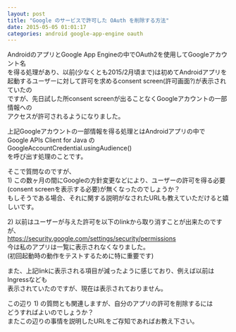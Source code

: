 ```yaml
---
layout: post
title: "Google のサービスで許可した OAuth を削除する方法"
date: 2015-05-05 01:01:17
categories: android google-app-engine oauth
---
```

<p>AndroidのアプリとGoogle App Engineの中でOAuth2を使用してGoogleアカウント名<br>
を得る処理があり、以前(少なくとも2015/2月頃まで)は初めてAndroidアプリを<br>
起動するユーザーに対して許可を求めるconsent screen(許可画面?)が表示されていたの<br>
ですが、先日試した所consent screenが出ることなくGoogleアカウントの一部情報への<br>
アクセスが許可されるようになりました。</p>

<p>上記Googleアカウントの一部情報を得る処理とはAndroidアプリの中で<br>
Google APIs Client for Java の<br>
GoogleAccountCredential.usingAudience()<br>
を呼び出す処理のことです。</p>

<p>そこで質問なのですが、<br>
1) この数ヶ月の間にGoogleの方針変更などにより、ユーザーの許可を得る必要<br>
(consent screenを表示する必要)が無くなったのでしょうか？<br>
もしそうである場合、それに関する説明がなされたURLも教えていただけると嬉しいです。</p>

<p>2) 以前はユーザーが与えた許可を以下のlinkから取り消すことが出来たのですが、<br>
<a href="https://security.google.com/settings/security/permissions" rel="nofollow">https://security.google.com/settings/security/permissions</a><br>
今は私のアプリは一覧に表示されなくなりました。<br>
(初回起動時の動作をテストするために特に重要です)</p>

<p>また、上記linkに表示される項目が減ったように感じており、例えば以前はIngressなども<br>
表示されていたのですが、現在は表示されておりません。</p>

<p>この辺り 1) の質問とも関連しますが、自分のアプリの許可を削除するには<br>
どうすればよいのでしょうか？<br>
またこの辺りの事情を説明したURLをご存知であればお教え下さい。</p>
